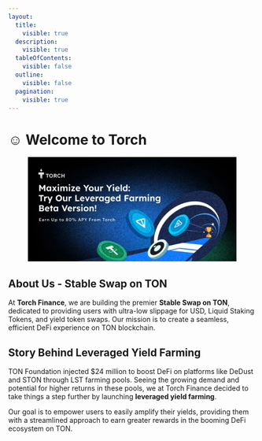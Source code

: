 ```yaml
---
layout:
  title:
    visible: true
  description:
    visible: true
  tableOfContents:
    visible: false
  outline:
    visible: false
  pagination:
    visible: true
---
```


# ☺️ Welcome to Torch

<figure><img src=".gitbook/assets/image.png" alt=""><figcaption></figcaption></figure>

## About Us - Stable Swap on TON <a href="#id-43eb" id="id-43eb"></a>

At **Torch Finance**, we are building the premier **Stable Swap on TON**, dedicated to providing users with ultra-low slippage for USD, Liquid Staking Tokens, and yield token swaps. Our mission is to create a seamless, efficient DeFi experience on TON blockchain.

## Story Behind Leveraged Yield Farming <a href="#da0c" id="da0c"></a>

TON Foundation injected $24 million to boost DeFi on platforms like DeDust and STON through LST farming pools. Seeing the growing demand and potential for higher returns in these pools, we at Torch Finance decided to take things a step further by launching **leveraged yield farming**.&#x20;

Our goal is to empower users to easily amplify their yields, providing them with a streamlined approach to earn greater rewards in the booming DeFi ecosystem on TON.
